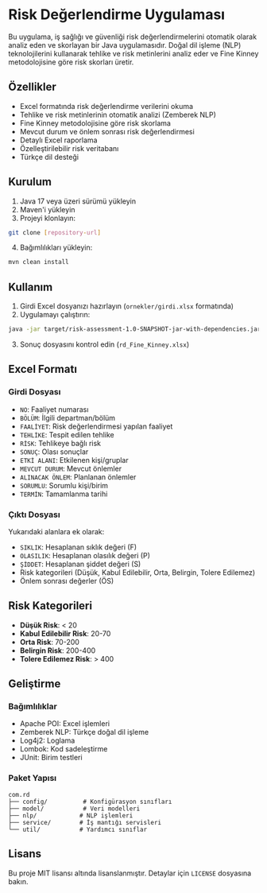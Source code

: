 # Risk Değerlendirme Uygulaması

Bu uygulama, iş sağlığı ve güvenliği risk değerlendirmelerini otomatik olarak analiz eden ve skorlayan bir Java uygulamasıdır. Doğal dil işleme (NLP) teknolojilerini kullanarak tehlike ve risk metinlerini analiz eder ve Fine Kinney metodolojisine göre risk skorları üretir.

## Özellikler

- Excel formatında risk değerlendirme verilerini okuma
- Tehlike ve risk metinlerinin otomatik analizi (Zemberek NLP)
- Fine Kinney metodolojisine göre risk skorlama
- Mevcut durum ve önlem sonrası risk değerlendirmesi
- Detaylı Excel raporlama
- Özelleştirilebilir risk veritabanı
- Türkçe dil desteği

## Kurulum

1. Java 17 veya üzeri sürümü yükleyin
2. Maven'i yükleyin
3. Projeyi klonlayın:
```bash
git clone [repository-url]
```
4. Bağımlılıkları yükleyin:
```bash
mvn clean install
```

## Kullanım

1. Girdi Excel dosyanızı hazırlayın (`ornekler/girdi.xlsx` formatında)
2. Uygulamayı çalıştırın:
```bash
java -jar target/risk-assessment-1.0-SNAPSHOT-jar-with-dependencies.jar
```
3. Sonuç dosyasını kontrol edin (`rd_Fine_Kinney.xlsx`)

## Excel Formatı

### Girdi Dosyası
- `NO`: Faaliyet numarası
- `BÖLÜM`: İlgili departman/bölüm
- `FAALİYET`: Risk değerlendirmesi yapılan faaliyet
- `TEHLİKE`: Tespit edilen tehlike
- `RİSK`: Tehlikeye bağlı risk
- `SONUÇ`: Olası sonuçlar
- `ETKİ ALANI`: Etkilenen kişi/gruplar
- `MEVCUT DURUM`: Mevcut önlemler
- `ALINACAK ÖNLEM`: Planlanan önlemler
- `SORUMLU`: Sorumlu kişi/birim
- `TERMİN`: Tamamlanma tarihi

### Çıktı Dosyası
Yukarıdaki alanlara ek olarak:
- `SIKLIK`: Hesaplanan sıklık değeri (F)
- `OLASILIK`: Hesaplanan olasılık değeri (P)
- `ŞİDDET`: Hesaplanan şiddet değeri (S)
- Risk kategorileri (Düşük, Kabul Edilebilir, Orta, Belirgin, Tolere Edilemez)
- Önlem sonrası değerler (ÖS)

## Risk Kategorileri

- **Düşük Risk**: < 20
- **Kabul Edilebilir Risk**: 20-70
- **Orta Risk**: 70-200
- **Belirgin Risk**: 200-400
- **Tolere Edilemez Risk**: > 400

## Geliştirme

### Bağımlılıklar
- Apache POI: Excel işlemleri
- Zemberek NLP: Türkçe doğal dil işleme
- Log4j2: Loglama
- Lombok: Kod sadeleştirme
- JUnit: Birim testleri

### Paket Yapısı
```
com.rd
├── config/          # Konfigürasyon sınıfları
├── model/           # Veri modelleri
├── nlp/            # NLP işlemleri
├── service/        # İş mantığı servisleri
└── util/           # Yardımcı sınıflar
```

## Lisans

Bu proje MIT lisansı altında lisanslanmıştır. Detaylar için `LICENSE` dosyasına bakın.
